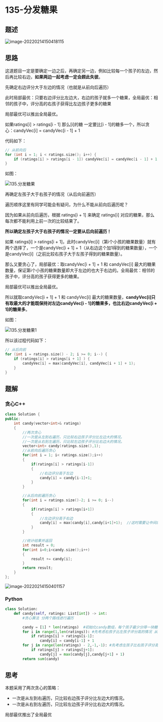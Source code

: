 # 135-分发糖果

## 题述

![image-20220214150418115](https://happygoing.oss-cn-beijing.aliyuncs.com/img/image-20220214150418115.png)

## 思路

这道题目一定是要确定一边之后，再确定另一边，例如比较每一个孩子的左边，然后再比较右边，**如果两边一起考虑一定会顾此失彼**。

先确定右边评分大于左边的情况（也就是从前向后遍历）

此时局部最优：只要右边评分比左边大，右边的孩子就多一个糖果，全局最优：相邻的孩子中，评分高的右孩子获得比左边孩子更多的糖果

局部最优可以推出全局最优。

如果ratings[i] > ratings[i - 1] 那么[i]的糖 一定要比[i - 1]的糖多一个，所以贪心：candyVec[i] = candyVec[i - 1] + 1

代码如下：

```cpp
// 从前向后
for (int i = 1; i < ratings.size(); i++) {
    if (ratings[i] > ratings[i - 1]) candyVec[i] = candyVec[i - 1] + 1;
}
```

如图：

![135.分发糖果](https://img-blog.csdnimg.cn/20201117114916878.png)

再确定左孩子大于右孩子的情况（从后向前遍历）

遍历顺序这里有同学可能会有疑问，为什么不能从前向后遍历呢？

因为如果从前向后遍历，根据 ratings[i + 1] 来确定 ratings[i] 对应的糖果，那么每次都不能利用上前一次的比较结果了。

**所以确定左孩子大于右孩子的情况一定要从后向前遍历！**

如果 ratings[i] > ratings[i +  1]，此时candyVec[i]（第i个小孩的糖果数量）就有两个选择了，一个是candyVec[i + 1] +  1（从右边这个加1得到的糖果数量），一个是candyVec[i]（之前比较右孩子大于左孩子得到的糖果数量）。

那么又要贪心了，局部最优：取candyVec[i + 1] + 1 和 candyVec[i] 最大的糖果数量，保证第i个小孩的糖果数量即大于左边的也大于右边的。全局最优：相邻的孩子中，评分高的孩子获得更多的糖果。

局部最优可以推出全局最优。

所以就取candyVec[i + 1] + 1 和 candyVec[i] 最大的糖果数量，**candyVec[i]只有取最大的才能既保持对左边candyVec[i - 1]的糖果多，也比右边candyVec[i + 1]的糖果多**。

如图：

![135.分发糖果1](https://img-blog.csdnimg.cn/20201117115658791.png)

所以该过程代码如下：

```cpp
// 从后向前
for (int i = ratings.size() - 2; i >= 0; i--) {
    if (ratings[i] > ratings[i + 1] ) {
        candyVec[i] = max(candyVec[i], candyVec[i + 1] + 1);
    }
}
```

## 题解

### 贪心C++

```c++
class Solution {
public:
    int candy(vector<int>& ratings) 
    {
        //两次贪心
        //一次是从左到右遍历，只比较右边孩子评分比左边大的情况。
        //一次是从右到左遍历，只比较左边孩子评分比右边大的情况。
        vector<int> candy(ratings.size(),1);
        //从前向后遍历贪心
        for(int i = 1; i< ratings.size();i++)
        {
            if(ratings[i] > ratings[i-1])
            {
                //右边评分高于左边
                candy[i] = candy[i-1]+1;
            }
        }

        //从后向前遍历贪心
        for(int i = ratings.size()-2; i >= 0; i--)
        {
            if(ratings[i] > ratings[i+1])
            {
                //左边评分高于右边
                candy[i] = max(candy[i],candy[i+1]+1);  //这时需要让中间的高于两边的
            }
        }

        //统计结果并返回
        int result = 0;
        for(int i=0;i<candy.size();i++)
        {
            result += candy[i];
        }
        return result;
    }
};
```

![image-20220214150401157](https://happygoing.oss-cn-beijing.aliyuncs.com/img/image-20220214150401157.png)

### Python

```Python
class Solution:
    def candy(self, ratings: List[int]) -> int:
        #贪心算法 分两个路线进行遍历
        
        candy = [1] * len(ratings)  #初始化candy数组，每个孩子最少分得一块糖果
        for i in range(1,len(ratings)): #先考虑右孩子比左孩子评分高的情况 从前向后遍历
            if ratings[i] > ratings[i-1]:
                candy[i] = candy[i-1] + 1
        for j in range(len(ratings) - 2,-1,-1): #先考虑左孩子比右孩子评分高的情况 从后向前遍历
            if ratings[j] > ratings[j+1]:
                candy[j] = max(candy[j],candy[j+1] + 1)
        return sum(candy)
```



## 思考

本题采用了两次贪心的策略：

- 一次是从左到右遍历，只比较右边孩子评分比左边大的情况。
- 一次是从右到左遍历，只比较左边孩子评分比右边大的情况。

局部最优推出了全局最优